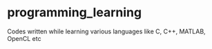 # programming_learning
Codes written while learning various languages like C, C++, MATLAB, OpenCL etc

